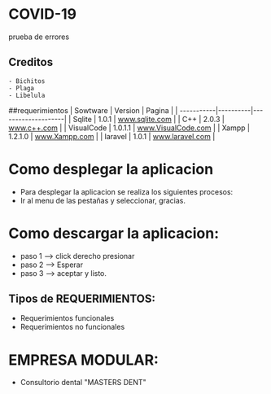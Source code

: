 # COVID-19
prueba de errores 
 ## Creditos
    - Bichitos
    - Plaga
    - Libelula
##requerimientos
| Sowtware   | Version  |       Pagina       |
| -----------|----------|--------------------|
| Sqlite     | 1.0.1    | www.sqlite.com     |
| C++        | 2.0.3    | www.c++.com        |
| VisualCode | 1.0.1.1  | www.VisualCode.com |
| Xampp      | 1.2.1.0  | www.Xampp.com      |
| laravel    | 1.0.1    | www.laravel.com    |
# Como desplegar la aplicacion
 - Para desplegar la aplicacion se realiza los siguientes procesos: 
 - Ir al menu de las pestañas y seleccionar, gracias.
# Como descargar la aplicacion:
 - paso 1 --> click derecho presionar 
 - paso 2 --> Esperar
 - paso 3 --> aceptar y listo.
## Tipos de REQUERIMIENTOS:
 - Requerimientos funcionales
 - Requerimientos no funcionales
# EMPRESA MODULAR:
 - Consultorio dental "MASTERS DENT"
